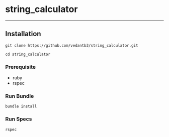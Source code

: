 # string_calculator
---

## Installation

```
git clone https://github.com/vedantb3/string_calculator.git

cd string_calculator
```

### Prerequisite
  - ruby
  - rspec

### Run Bundle
```
bundle install
```

### Run Specs
```
rspec
```